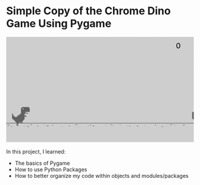 # Simple Copy of the Chrome Dino Game Using Pygame

![Alt Text](show_game.gif)

In this project, I learned:
- The basics of Pygame
- How to use Python Packages
- How to better organize my code within objects and modules/packages
